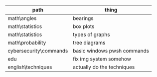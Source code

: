 
| path | thing |
| - | - |
| math\angles | bearings |
| math\statistics | box plots |
| math\statistics | types of graphs |
| math\probability | tree diagrams |
| cybersecurity\commands | basic windows pwsh commands |
| edu | fix img system somehow |
| english\techniques | actually do the techniques | 